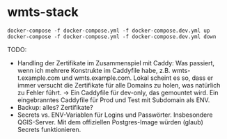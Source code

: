 # wmts-stack

```
docker-compose -f docker-compose.yml -f docker-compose.dev.yml up
docker-compose -f docker-compose.yml -f docker-compose.dev.yml down
```

TODO:
- Handling der Zertifikate im Zusammenspiel mit Caddy: Was passiert, wenn ich mehrere Konstrukte im Caddyfile habe, z.B. wmts-t.example.com und wmts.example.com. Lokal scheint es so, dass er immer versucht die Zertifikate für alle Domains zu holen, was natürlich zu Fehler führt. -> Ein Caddyfile für dev-only, das gemountet wird. Ein eingebranntes Caddyfile für Prod und Test mit Subdomain als ENV.
- Backup: alles? Zertifikate?
- Secrets vs. ENV-Variablen für Logins und Passwörter. Insbesondere QGIS-Server. Mit dem offiziellen Postgres-Image würden (glaub) Secrets funktionieren.